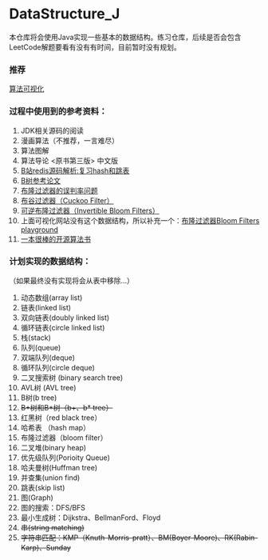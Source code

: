 # DataStructure_J
本仓库将会使用Java实现一些基本的数据结构。练习仓库，后续是否会包含LeetCode解题要看有没有有时间，目前暂时没有规划。

### 推荐

[算法可视化](https://visualgo.net/zh)

### 过程中使用到的参考资料：

1. JDK相关源码的阅读
2. 漫画算法（不推荐，一言难尽）
3. 算法图解
4. 算法导论 <原书第三版> 中文版
5. [B站redis源码解析:复习hash和跳表](https://www.bilibili.com/video/BV1Jq4y1p7Rw/?spm_id_from=333.337.search-card.all.click&vd_source=e144372d05071b4e4bee1554f7a49a43)
6. [B树参考论文](https://dl.acm.org/doi/10.1145/356770.356776)
7. [布隆过滤器的误判率问题](https://pages.cs.wisc.edu/~cao/papers/summary-cache/node8.html)
8. [布谷过滤器（Cuckoo Filter）](https://www.cs.cmu.edu/~dga/papers/cuckoo-conext2014.pdf)
9. [可逆布隆过滤器（Invertible Bloom Filters）](https://arxiv.org/pdf/0704.3313.pdf)
10. 上面可视化网站没有这个数据结构，所以补充一个：[布隆过滤器Bloom Filters playground](https://www.jasondavies.com/bloomfilter/)
11. [一本很棒的开源算法书](https://github.com/krahets/hello-algo)

### 计划实现的数据结构：
（如果最终没有实现将会从表中移除...）

1. 动态数组(array list) 
2. 链表(linked list)
3. 双向链表(doubly linked list)
4. 循环链表(circle linked list)
5. 栈(stack)
6. 队列(queue)
7. 双端队列(deque)
8. 循环队列(circle deque)
9. 二叉搜索树 (binary search tree)
10. AVL树 (AVL tree)
11. B树(b tree)
12. ~~B+树和B\*树（b+、b\* tree）~~
13. 红黑树（red black tree）
14. 哈希表 （hash map）
15. 布隆过滤器（bloom filter）
16. 二叉堆(binary heap)
17. 优先级队列(Porioity Queue)
18. 哈夫曼树(Huffman tree)
19. 并查集(union find)
20. 跳表(skip list)
21. 图(Graph)
22. 图的搜索：DFS/BFS
23. 最小生成树：Dijkstra、BellmanFord、Floyd
24. ~~串(string matching)~~
25. ~~字符串匹配：KMP（Knuth-Morris-pratt）、BM(Boyer-Moore)、RK(Rabin-Karp)、Sunday~~

